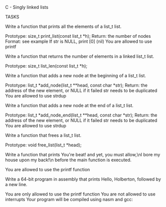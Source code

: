 C - Singly linked lists

TASKS

Write a function that prints all the elements of a list_t list.

Prototype: size_t print_list(const list_t *h);
Return: the number of nodes
Format: see example
If str is NULL, print [0] (nil)
You are allowed to use printf


Write a function that returns the number of elements in a linked list_t list.

Prototype: size_t list_len(const list_t *h);


Write a function that adds a new node at the beginning of a list_t list.

Prototype: list_t *add_node(list_t **head, const char *str);
Return: the address of the new element, or NULL if it failed
str needs to be duplicated
You are allowed to use strdup


Write a function that adds a new node at the end of a list_t list.

Prototype: list_t *add_node_end(list_t **head, const char *str);
Return: the address of the new element, or NULL if it failed
str needs to be duplicated
You are allowed to use strdup


Write a function that frees a list_t list.

Prototype: void free_list(list_t *head);


Write a function that prints You're beat! and yet, you must allow,\nI bore my house upon my back!\n before the main function is executed.

You are allowed to use the printf function


Write a 64-bit program in assembly that prints Hello, Holberton, followed by a new line.

You are only allowed to use the printf function
You are not allowed to use interrupts
Your program will be compiled using nasm and gcc:
